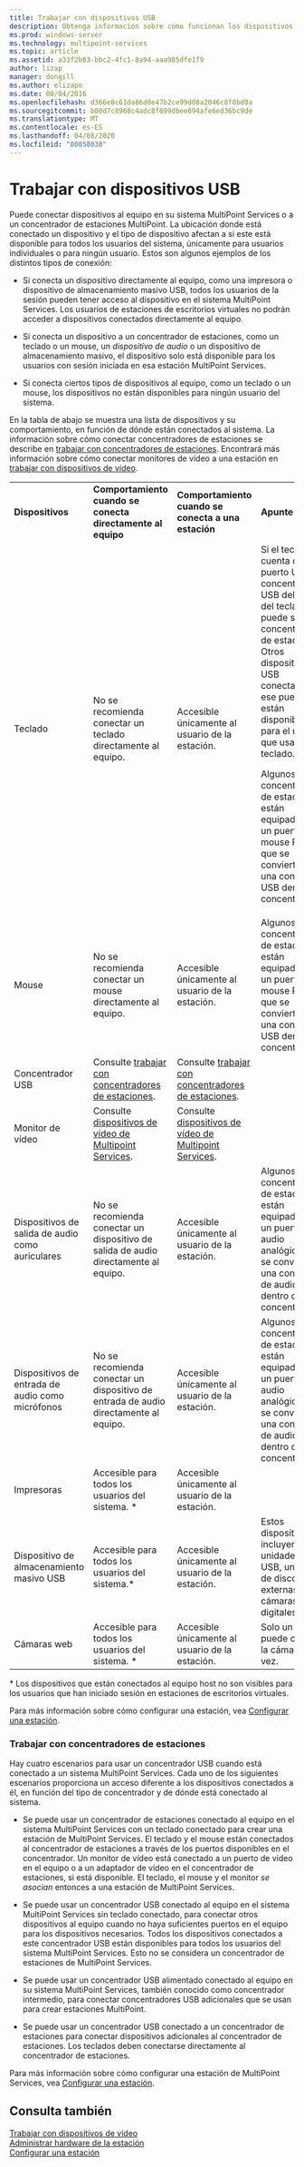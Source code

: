 ```yaml
---
title: Trabajar con dispositivos USB
description: Obtenga información sobre cómo funcionan los dispositivos USB con Multipoint Services
ms.prod: windows-server
ms.technology: multipoint-services
ms.topic: article
ms.assetid: a33f2b83-bbc2-4fc1-8a94-aaa985dfe1f9
author: lizap
manager: dongill
ms.author: elizapo
ms.date: 08/04/2016
ms.openlocfilehash: d366e8c61da86d0e47b2ce99d08a2046c8f8bd0a
ms.sourcegitcommit: b00d7c8968c4adc8f699dbee694afe6ed36bc9de
ms.translationtype: MT
ms.contentlocale: es-ES
ms.lasthandoff: 04/08/2020
ms.locfileid: "80858038"
---
```

# <a name="work-with-usb-devices"></a>Trabajar con dispositivos USB
Puede conectar dispositivos al equipo en su sistema MultiPoint Services o a un concentrador de estaciones MultiPoint. La ubicación donde está conectado un dispositivo y el tipo de dispositivo afectan a si este está disponible para todos los usuarios del sistema, únicamente para usuarios individuales o para ningún usuario. Estos son algunos ejemplos de los distintos tipos de conexión:  
  
-   Si conecta un dispositivo directamente al equipo, como una impresora o dispositivo de almacenamiento masivo USB, todos los usuarios de la sesión pueden tener acceso al dispositivo en el sistema MultiPoint Services. Los usuarios de estaciones de escritorios virtuales no podrán acceder a dispositivos conectados directamente al equipo.  
  
-   Si conecta un dispositivo a un concentrador de estaciones, como un teclado o un mouse, un *dispositivo de audio* o un dispositivo de almacenamiento masivo, el dispositivo solo está disponible para los usuarios con sesión iniciada en esa estación MultiPoint Services.  
  
-   Si conecta ciertos tipos de dispositivos al equipo, como un teclado o un mouse, los dispositivos no están disponibles para ningún usuario del sistema.  
  
En la tabla de abajo se muestra una lista de dispositivos y su comportamiento, en función de dónde están conectados al sistema. La información sobre cómo conectar concentradores de estaciones se describe en [trabajar con concentradores de estaciones](#working-with-station-hubs). Encontrará más información sobre cómo conectar monitores de vídeo a una estación en [trabajar con dispositivos de vídeo](Work-with-Video-Devices.md).  
  
|||||  
|-|-|-|-|  
|**Dispositivos**|**Comportamiento cuando se conecta directamente al equipo**|**Comportamiento cuando se conecta a una estación**|**Apunte**|  
|Teclado|No se recomienda conectar un teclado directamente al equipo.|Accesible únicamente al usuario de la estación.|Si el teclado cuenta con un puerto USB, el concentrador USB del interior del teclado puede ser el concentrador de estaciones. Otros dispositivos USB conectados a ese puerto solo están disponibles para el usuario que usa el teclado.<p>Algunos concentradores de estaciones están equipados con un puerto de mouse PS\/2 que se convierte en una conexión USB dentro del concentrador.|  
|Mouse|No se recomienda conectar un mouse directamente al equipo.|Accesible únicamente al usuario de la estación.|Algunos concentradores de estaciones están equipados con un puerto de mouse PS\/2 que se convierte en una conexión USB dentro del concentrador.|  
|Concentrador USB|Consulte [trabajar con concentradores de estaciones](#working-with-station-hubs).|Consulte [trabajar con concentradores de estaciones](#working-with-station-hubs).||  
|Monitor de vídeo|Consulte [dispositivos de vídeo de Multipoint Services](work-with-video-devices.md).|Consulte [dispositivos de vídeo de Multipoint Services](work-with-video-devices.md).||  
|Dispositivos de salida de audio como auriculares|No se recomienda conectar un dispositivo de salida de audio directamente al equipo.|Accesible únicamente al usuario de la estación.|Algunos concentradores de estaciones están equipados con un puerto de audio analógico que se convierte en una conexión de audio USB dentro del concentrador.|  
|Dispositivos de entrada de audio como micrófonos|No se recomienda conectar un dispositivo de entrada de audio directamente al equipo.|Accesible únicamente al usuario de la estación.|Algunos concentradores de estaciones están equipados con un puerto de audio analógico que se convierte en una conexión de audio USB dentro del concentrador.|  
|Impresoras|Accesible para todos los usuarios del sistema. *|Accesible únicamente al usuario de la estación.||  
|Dispositivo de almacenamiento masivo USB|Accesible para todos los usuarios del sistema.\*|Accesible únicamente al usuario de la estación.|Estos dispositivos incluyen unidades flash USB, unidades de disco duro externas y cámaras digitales.|  
|Cámaras web|Accesible para todos los usuarios del sistema. *|Accesible únicamente al usuario de la estación.|Solo un usuario puede conectar la cámara a la vez.|  
  
\* Los dispositivos que están conectados al equipo host no son visibles para los usuarios que han iniciado sesión en estaciones de escritorios virtuales.  
  
Para más información sobre cómo configurar una estación, vea [Configurar una estación](Set-Up-a-Station.md).  
  
### <a name="working-with-station-hubs"></a>Trabajar con concentradores de estaciones  
Hay cuatro escenarios para usar un concentrador USB cuando está conectado a un sistema MultiPoint Services. Cada uno de los siguientes escenarios proporciona un acceso diferente a los dispositivos conectados a él, en función del tipo de concentrador y de dónde está conectado al sistema.  
  
-   Se puede usar un concentrador de estaciones conectado al equipo en el sistema MultiPoint Services con un teclado conectado para crear una estación de MultiPoint Services. El teclado y el mouse están conectados al concentrador de estaciones a través de los puertos disponibles en el concentrador. Un monitor de vídeo está conectado a un puerto de vídeo en el equipo o a un adaptador de vídeo en el concentrador de estaciones, si está disponible. El teclado, el mouse y el monitor *se asocian* entonces a una estación de MultiPoint Services.  
  
-   Se puede usar un concentrador USB conectado al equipo en el sistema MultiPoint Services sin teclado conectado, para conectar otros dispositivos al equipo cuando no haya suficientes puertos en el equipo para los dispositivos necesarios. Todos los dispositivos conectados a este concentrador USB están disponibles para todos los usuarios del sistema MultiPoint Services. Esto no se considera un concentrador de estaciones de MultiPoint Services.  
  
-   Se puede usar un concentrador USB alimentado conectado al equipo en su sistema MultiPoint Services, también conocido como concentrador intermedio, para conectar concentradores USB adicionales que se usan para crear estaciones MultiPoint.  
  
-   Se puede usar un concentrador USB conectado a un concentrador de estaciones para conectar dispositivos adicionales al concentrador de estaciones. Los teclados deben conectarse directamente al concentrador de estaciones.  
  
Para más información sobre cómo configurar una estación de MultiPoint Services, vea [Configurar una estación](Set-Up-a-Station.md).  
  
## <a name="see-also"></a>Consulta también  
[Trabajar con dispositivos de vídeo](Work-with-Video-Devices.md)  
[Administrar hardware de la estación](Manage-Station-Hardware.md)  
[Configurar una estación](Set-Up-a-Station.md)